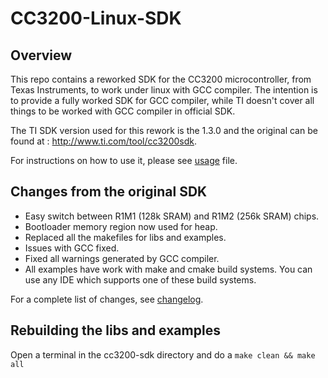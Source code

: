 # CC3200-Linux-SDK

## Overview
This repo contains a reworked SDK for the CC3200 microcontroller, from Texas 
Instruments, to work under linux with GCC compiler.
The intention is to provide a fully worked SDK for GCC compiler, while TI doesn't
cover all things to be worked with GCC compiler in official SDK.

The TI SDK version used for this rework is the 1.3.0 and the original can be
found at : http://www.ti.com/tool/cc3200sdk.

For instructions on how to use it, please see [usage](USAGE.md) file.

## Changes from the original SDK
- Easy switch between R1M1 (128k SRAM) and R1M2 (256k SRAM) chips.
- Bootloader memory region now used for heap.
- Replaced all the makefiles for libs and examples.
- Issues with GCC fixed.
- Fixed all warnings generated by GCC compiler.
- All examples have work with make and cmake build systems. You can use any
  IDE which supports one of these build systems.

For a complete list of changes, see [changelog](CHANGELOG.md).

## Rebuilding the libs and examples

Open a terminal in the cc3200-sdk directory and do a ```make clean && make all```
